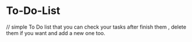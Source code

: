 # To-Do-List
// simple To Do list that you can check your tasks after finish them , delete them if you want and add a new one too.
